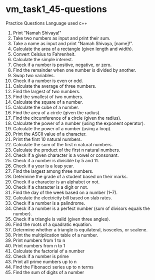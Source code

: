 # vm_task1_45-questions
Practice Questions
Language used c++

1. Print "Namah Shivaya!"
2. Take two numbers as input and print their sum.
3. Take a name as input and print "Namah Shivaya, [name]!".
4. Calculate the area of a rectangle (given length and width).
5. Convert Celsius to Fahrenheit.
6. Calculate the simple interest.
7. Check if a number is positive, negative, or zero.
8. Find the remainder when one number is divided by another.
9. Swap two variables.
10. Check if a number is even or odd.
11. Calculate the average of three numbers.
12. Find the largest of two numbers.
13. Find the smallest of two numbers.
14. Calculate the square of a number.
15. Calculate the cube of a number.
16. Find the area of a circle (given the radius).
17. Find the circumference of a circle (given the radius).
18. Calculate the power of a number (using the exponent operator).
19. Calculate the power of a number (using a loop).
20. Print the ASCII value of a character.
21. Print the first 10 natural numbers.
22. Calculate the sum of the first n natural numbers.
23. Calculate the product of the first n natural numbers.
24. Check if a given character is a vowel or consonant.
25. Check if a number is divisible by 5 and 11.
26. Check if a year is a leap year.
27. Find the largest among three numbers.
28. Determine the grade of a student based on their marks.
29. Check if a character is an alphabet or not.
30. Check if a character is a digit or not.
31. Find the day of the week based on a number (1–7).
32. Calculate the electricity bill based on slab rates.
33. Check if a number is a palindrome.
34. Check if a number is a perfect number (sum of divisors equals the number).
35. Check if a triangle is valid (given three angles).
36. Find the roots of a quadratic equation.
37. Determine whether a triangle is equilateral, isosceles, or scalene.
38. Print the multiplication table of a number.
39. Print numbers from 1 to n
40. Print numbers from n to 1
41. Calculate the factorial of a number
42. Check if a number is prime
43. Print all prime numbers up to n
44. Find the Fibonacci series up to n terms
45. Find the sum of digits of a number
